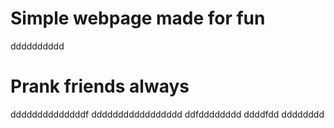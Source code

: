 # Simple webpage made for fun
dddddddddd
# Prank friends always
ddddddddddddddf
ddddddddddddddddd
ddfdddddddd
ddddfdd
dddddddd